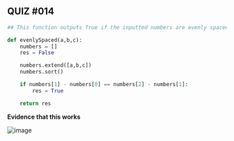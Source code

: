 ## QUIZ #014

```.py
## This function outputs True if the inputted numbers are evenly spaced

def evenlySpaced(a,b,c):
    numbers = []
    res = False

    numbers.extend([a,b,c])
    numbers.sort()

    if numbers[1] - numbers[0] == numbers[2] - numbers[1]:
        res = True

    return res
```


**Evidence that this works**

![image](https://user-images.githubusercontent.com/88994602/144290318-4d776f55-2788-47e8-b7ec-0f76e0fa646c.png)

